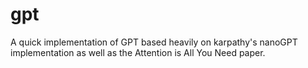 # gpt
A quick implementation of GPT based heavily on karpathy's nanoGPT implementation as well as the Attention is All You Need paper.

